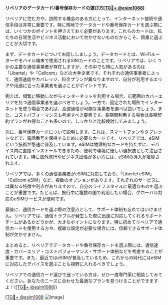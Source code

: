 **リベリアのデータカード/番号保存カードの選び方[[TG💪+ @esim1088](https://t.me/s/esim1088)]**

リベリアに住む方や、訪問する機会のある方にとって、インターネット接続や通信手段は非常に重要です。特に現地でデータカードや番号保存カードを選ぶ際には、いくつかのポイントを押さえておく必要があります。これらのカードは、私たちの日常生活やビジネス活動において欠かせないものだからこそ、慎重に選ぶことが大切です。

まず、データカードについてお話ししましょう。データカードとは、Wi-Fiルーターやモバイル端末で使用されるSIMカードのことです。リベリアでは、いくつかの主要な通信事業者が存在しますが、その中でも特に人気があるのは「Libertel」や「Cellcom」などの大手企業です。それぞれの通信事業者によって、通信速度やカバレッジ、料金プランが異なりますので、自分が利用するエリアや用途に合った事業者を選ぶことがポイントです。

例えば、頻繁に移動しながらインターネットを利用する場合、広範囲のカバーエリアを持つ通信事業者を選ぶべきでしょう。一方で、固定された場所でインターネットを使う場合であれば、高速通信が可能な事業者を選べば良いでしょう。また、コストパフォーマンスも考慮すべき要素です。長期間利用する場合は長期契約プランがお得なことも多いので、しっかりと比較検討してみましょう。

次に、番号保存カードについて説明します。これは、スマートフォンやタブレットなどで、電話番号を保持するために必要なカードです。リベリアでは、eSIMという技術が急速に普及しています。eSIMは物理的なカードを持たずに、デバイス内に直接インストールできるため、便利で環境に優しい選択肢として注目されています。特に海外旅行やビジネス出張が多い方には、eSIMの導入が推奨されます。

リベリアでは、多くの通信事業者がeSIMに対応しており、「Libertel eSIM」「Cellcom eSIM」など、複数のオプションがあります。それぞれのサービスには異なる特徴や利点がありますので、自分のライフスタイルに最適なものを選ぶことが重要です。たとえば、旅行中に複数の国で利用したい場合、グローバル対応のeSIMサービスが便利です。

最後に、通信カードを選ぶ際の注意点として、サポート体制も忘れてはいけません。リベリアでは、通信トラブルが発生した際に迅速に対応してくれるサポートチームがあるかどうかが、大きなポイントになります。特に初めてリベリアで通信カードを使用する方や、複雑な設定が必要な場合には、信頼できるサポート体制が欠かせません。

まとめると、リベリアでデータカードや番号保存カードを選ぶ際には、通信速度・カバーエリア・コストパフォーマンス・サポート体制などを考慮することが重要です。また、最近ではeSIMが普及しているため、これからの時代にはeSIMに対応したデバイスを選ぶことも視野に入れるべきでしょう。

リベリアでの通信カード選びで迷っている方は、ぜひ一度専門家に相談してみてください。あなたのニーズに合わせた最適なプランを見つけることができますよ！([[TG💪+ @esim1088](https://t.me/s/esim1088)])

[[TG💪+ @esim1088](https://t.me/s/esim1088) ![Image](https://i.postimg.cc/Y0z9fWf4/image.png)]
